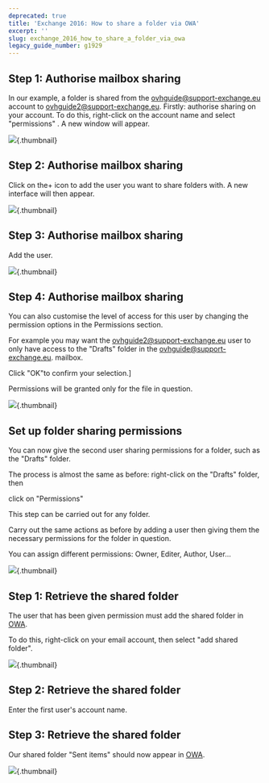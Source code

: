 ```yaml
---
deprecated: true
title: 'Exchange 2016: How to share a folder via OWA'
excerpt: ''
slug: exchange_2016_how_to_share_a_folder_via_owa
legacy_guide_number: g1929
---
```



## Step 1: Authorise mailbox sharing
In our example, a folder is shared from the ovhguide@support-exchange.eu account to ovhguide2@support-exchange.eu.
Firstly: authorise sharing on your account.
To do this, right-click on the account name and select "permissions" . A new window will appear.

![](images/img_2976.jpg){.thumbnail}


## Step 2: Authorise mailbox sharing
Click on the+ icon to add the user you want to share folders with. A new interface will then appear.

![](images/img_2982.jpg){.thumbnail}


## Step 3: Authorise mailbox sharing
Add the user.

![](images/img_2983.jpg){.thumbnail}


## Step 4: Authorise mailbox sharing
You can also customise the level of access for this user by changing the permission options in the Permissions section.

For example you may want the ovhguide2@support-exchange.eu user to only have access to the "Drafts" folder in the ovhguide@support-exchange.eu. mailbox.

Click "OK"to confirm your selection.]

Permissions will be granted only for the file in question.

![](images/img_2985.jpg){.thumbnail}


## Set up folder sharing permissions
You can now give the second user sharing permissions for a folder, such as the "Drafts" folder.

The process is almost the same as before: right-click on the "Drafts" folder, then

click on "Permissions"

This step can be carried out for any folder.

Carry out the same actions as before by adding a user then giving them the necessary permissions for the folder in question.

You can assign different permissions: Owner, Editer, Author, User...

![](images/img_2986.jpg){.thumbnail}


## Step 1: Retrieve the shared folder
The user that has been given permission must add the shared folder in [OWA](https://ex.mail.ovh.net/owa/).

To do this, right-click on your email account, then select "add shared folder".

![](images/img_2988.jpg){.thumbnail}


## Step 2: Retrieve the shared folder
Enter the first user's account name.


## Step 3: Retrieve the shared folder
Our shared folder "Sent items" should now appear in [OWA](https://ex.mail.ovh.net/owa/).

![](images/img_2989.jpg){.thumbnail}

